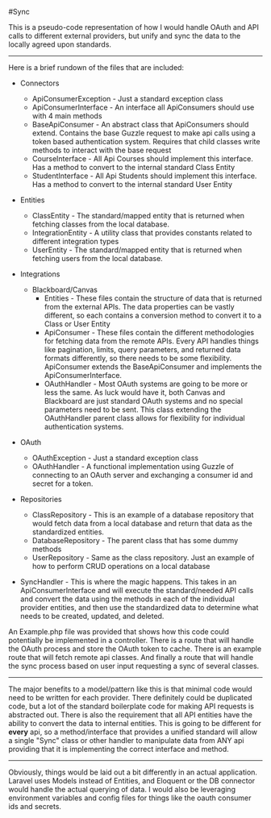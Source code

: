#Sync

This is a pseudo-code representation of how I would handle OAuth and API calls to different external providers, but unify and sync the data to the locally agreed upon standards.

----

Here is a brief rundown of the files that are included:

- Connectors
    - ApiConsumerException - Just a standard exception class
    - ApiConsumerInterface - An interface all ApiConsumers should use with 4 main methods
    - BaseApiConsumer - An abstract class that ApiConsumers should extend. Contains the base Guzzle request to make api calls using a token based authentication system. Requires that child classes write methods to interact with the base request
    - CourseInterface - All Api Courses should implement this interface. Has a method to convert to the internal standard Class Entity
    - StudentInterface - All Api Students should implement this interface. Has a method to convert to the internal standard User Entity
    
- Entities
    - ClassEntity - The standard/mapped entity that is returned when fetching classes from the local database.
    - IntegrationEntity - A utility class that provides constants related to different integration types
    - UserEntity - The standard/mapped entity that is returned when fetching users from the local database.
    
- Integrations
    - Blackboard/Canvas
        - Entities - These files contain the structure of data that is returned from the external APIs. The data properties can be vastly different, so each contains a conversion method to convert it to a Class or User Entity
        - ApiConsumer - These files contain the different methodologies for fetching data from the remote APIs. Every API handles things like pagination, limits, query parameters, and returned data formats differently, so there needs to be some flexibility. ApiConsumer extends the BaseApiConsumer and implements the ApiConsumerInterface.
        - OAuthHandler - Most OAuth systems are going to be more or less the same. As luck would have it, both Canvas and Blackboard are just standard OAuth systems and no special parameters need to be sent. This class extending the OAuthHandler parent class allows for flexibility for individual authentication systems.
    
- OAuth
    - OAuthException - Just a standard exception class
    - OAuthHandler - A functional implementation using Guzzle of connecting to an OAuth server and exchanging a consumer id and secret for a token.

- Repositories
    - ClassRepository - This is an example of a database repository that would fetch data from a local database and return that data as the standardized entities.
    - DatabaseRepository - The parent class that has some dummy methods
    - UserRepository - Same as the class repository. Just an example of how to perform CRUD operations on a local database
    
- SyncHandler - This is where the magic happens. This takes in an ApiConsumerInterface and will execute the standard/needed API calls and convert the data using the methods in each of the individual provider entities, and then use the standardized data to determine what needs to be created, updated, and deleted.

An Example.php file was provided that shows how this code could potentially be implemented in a controller. There is a route that will handle the OAuth process and store the OAuth token to cache. There is an example route that will fetch remote api classes. And finally a route that will handle the sync process based on user input requesting a sync of several classes.

----

The major benefits to a model/pattern like this is that minimal code would need to be written for each provider. There definitely could be duplicated code, but a lot of the standard boilerplate code for making API requests is abstracted out. There is also the requirement that all API entities have the ability to convert the data to internal entities. This is going to be different for **every** api, so a method/interface that provides a unified standard will allow a single "Sync" class or other handler to manipulate data from ANY api providing that it is implementing the correct interface and method.

----

Obviously, things would be laid out a bit differently in an actual application. Laravel uses Models instead of Entities, and Eloquent or the DB connector would handle the actual querying of data. I would also be leveraging environment variables and config files for things like the oauth consumer ids and secrets.
    
